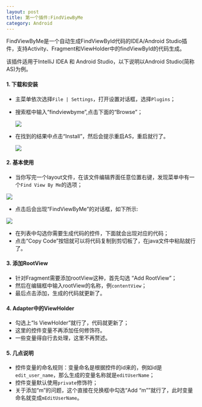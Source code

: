 ```yaml
---
layout: post
title: 第一个插件:FindViewByMe
category: Android
---
```


FindViewByMe是一个自动生成FindViewById代码的IDEA/Android Studio插件，支持Activity、Fragment和ViewHolder中的findViewById的代码生成。

该插件适用于IntelliJ IDEA 和 Android Studio，以下说明以Android Studio(简称AS)为例。

#### 1. 下载和安装
- 主菜单依次选择`File | Settings`，打开设置对话框，选择`Plugins`；
- 搜索框中输入“findviewbyme”,点击下面的“Browse”；

  ![](http://ac-qygvx1cc.clouddn.com/ed9e903a164b3de8.png)
  
- 在找到的结果中点击“Install”，然后会提示重启AS，重启就行了。

  ![](http://ac-qygvx1cc.clouddn.com/179220e48074f2e4.png)


#### 2. 基本使用
- 当你写完一个layout文件，在该文件编辑界面任意位置右键，发现菜单中有一个`Find View By Me`的选项；

![](http://ac-qygvx1cc.clouddn.com/4c8d9c9bc1a997b3.png)

- 点击后会出现“FindViewByMe”的对话框，如下所示:

![](http://ac-qygvx1cc.clouddn.com/fa8259e43ce35445.png)

- 在列表中勾选你需要生成代码的控件，下面就会出现对应的代码；
- 点击“Copy Code”按钮就可以将代码复制到剪切板了，在java文件中粘贴就行了。

#### 3. 添加RootView
- 针对Fragment需要添加rootView这种，首先勾选 “Add RootView”；
- 然后在编辑框中输入rootView的名称，例`contentView`；
- 最后点击添加，生成的代码就更新了。

#### 4. Adapter中的ViewHolder
- 勾选上“Is ViewHolder”就行了，代码就更新了；
- 这里的控件变量不再添加任何修饰符。
- 一些变量得自行去处理，这里不再赘述。

#### 5. 几点说明
- 控件变量的命名规则：变量命名是根据控件的id来的，例如id是`edit_user_name`，那么生成的变量名称就是`editUserName`；
- 控件变量默认使用`private`修饰符；
- 关于添加“m”的问题，这个直接在兑换框中勾选“Add “m””就行了，此时变量命名就变成`mEditUserName`。




